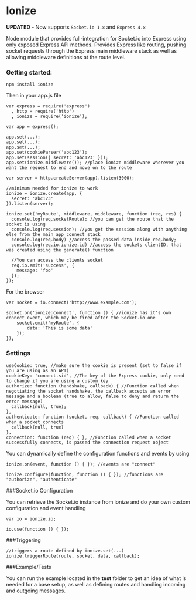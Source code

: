 Ionize
======

**UPDATED** - Now supports ```Socket.io 1.x``` and ```Express 4.x``` 

Node module that provides full-integration for Socket.io into Express using only exposed Express API methods. Provides Express like routing, pushing socket requests through the Express main middleware stack as well as allowing middleware definitions at the route level.

### Getting started:

```
npm install ionize
```

Then in your app.js file

```
var express = require('express')
  , http = require('http')
  , ionize = require('ionize');
  
var app = express();
  
app.set(...);
app.set(...);
app.set(...);
app.set(cookieParser('abc123');
app.set(session({ secret: 'abc123' }));
app.set(ionize.middleware()); //place ionize middleware wherever you want the request to end and move on to the route

var server = http.createServer(app).listen(3000);

//minimum needed for ionize to work
ionize = ionize.create(app, {
  secret: 'abc123' 
}).listen(server);

ionize.set('myRoute', middleware, middleware, function (req, res) {
  console.log(req.socketRoute); //you can get the route that the socket is using 
  console.log(req.session); //you get the session along with anything else from the main app connect stack
  console.log(req.body) //access the passed data inside req.body;
  console.log(req.io.ionize.id) //access the sockets clientID, that was created using the generate() function
  
  //You can access the clients socket
  req.io.emit('success', {
    message: 'foo'
  });
});

```

For the browser

```
var socket = io.connect('http://www.example.com');

socket.on('ionize:connect', function () { //ionize has it's own connect event, which may be fired after the Socket.io one
	socket.emit('myRoute', {
		data: 'This is some data'
	});
});
```

### Settings

```
useCookie: true, //make sure the cookie is present (set to false if you are using as an API)
cookieKey: 'connect.sid', //The key of the Express cookie, only need to change if you are using a custom key
authorize: function (handshake, callback) { //Function called when negotiating the socket handshake, the callback accepts an error message and a boolean (true to allow, false to deny and return the error message)
  callback(null, true);
},
authenticate: function (socket, req, callback) { //Function called when a socket connects
  callback(null, true)
},
connection: function (req) { }, //Function called when a socket successfully connects, is passed the connection request object
```

You can dynamically define the configuration functions and events by using
```
ionize.on(event, function () { }); //events are "connect"
```
```
ionize.configure(function, function () { }); //functions are "authorize", "authenticate"
```

###Socket.io Configuration

You can retrieve the Socket.io instance from ionize and do your own custom configuration and event handling
```
var io = ionize.io;

io.use(function () { });
```

###Triggering
```
//triggers a route defined by ionize.set(...)
ionize.triggerRoute(route, socket, data, callback);
```

###Example/Tests

You can run the example located in the **test** folder to get an idea of what is needed for a base setup, as well as defining routes and handling incoming and outgoing messages.
